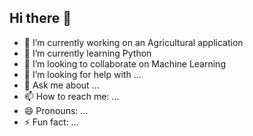 ## Hi there 👋




- 🔭 I’m currently working on an Agricultural application 
- 🌱 I’m currently learning  Python 
- 👯 I’m looking to collaborate on Machine Learning 
- 🤔 I’m looking for help with ...
- 💬 Ask me about ...
- 📫 How to reach me: ...
- 😄 Pronouns: ...
- ⚡ Fun fact: ...

